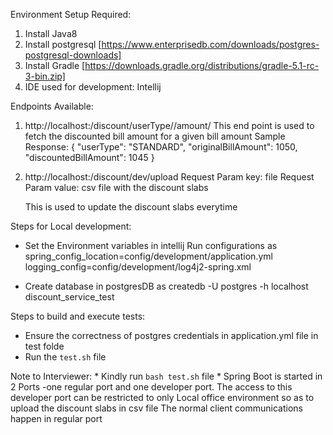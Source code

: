 Environment Setup Required: 
1. Install Java8
2. Install postgresql [https://www.enterprisedb.com/downloads/postgres-postgresql-downloads]
3. Install Gradle [https://downloads.gradle.org/distributions/gradle-5.1-rc-3-bin.zip]
4. IDE used for development: Intellij

Endpoints Available:
1. http://localhost:<regular port>/discount/userType/<userType>/amount/<amount>
    This end point is used to fetch the discounted bill amount for a given bill amount
     Sample Response:
      {
          "userType": "STANDARD",
          "originalBillAmount": 1050,
          "discountedBillAmount": 1045
      }
    
2. http://localhost:<dev port>/discount/dev/upload
    Request Param key: file 
    Request Param value: csv file with the discount slabs 
    
    This is used to update the discount slabs everytime     

Steps for Local development:
 * Set the Environment variables in intellij Run configurations as
       spring_config_location=config/development/application.yml 
       logging_config=config/development/log4j2-spring.xml
 
 * Create database in postgresDB as 
        createdb -U postgres -h localhost  discount_service_test      
  
Steps to build and execute tests:
 * Ensure the correctness of postgres credentials in application.yml file in test folde
 * Run the `test.sh` file
 
 Note to Interviewer:
    * Kindly run `bash test.sh` file
    * Spring Boot is started in 2 Ports -one regular port and one developer port.
         The access to this developer port can be restricted to only Local office environment so as to upload the discount slabs in csv file 
         The normal client communications happen in regular port 
    